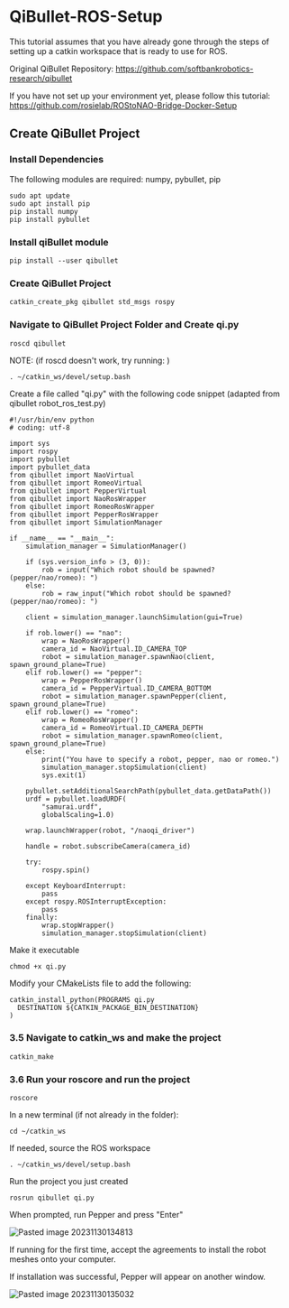 # QiBullet-ROS-Setup

This tutorial assumes that you have already gone through the steps of setting up a catkin workspace that is ready to use for ROS.

Original QiBullet Repository: https://github.com/softbankrobotics-research/qibullet

If you have not set up your environment yet, please follow this tutorial: https://github.com/rosielab/ROStoNAO-Bridge-Docker-Setup

## Create QiBullet Project

### Install Dependencies
The following modules are required:
numpy, pybullet, pip
```
sudo apt update
sudo apt install pip
pip install numpy
pip install pybullet
```

### Install qiBullet module
```
pip install --user qibullet
```

### Create QiBullet Project
```
catkin_create_pkg qibullet std_msgs rospy 
```

### Navigate to QiBullet Project Folder and Create qi.py 
```
roscd qibullet
```
NOTE: (if roscd doesn't work, try running: )
```
. ~/catkin_ws/devel/setup.bash
```

Create a file called "qi.py" with the following code snippet (adapted from qibullet robot_ros_test.py)
```
#!/usr/bin/env python
# coding: utf-8

import sys
import rospy
import pybullet
import pybullet_data
from qibullet import NaoVirtual
from qibullet import RomeoVirtual
from qibullet import PepperVirtual
from qibullet import NaoRosWrapper
from qibullet import RomeoRosWrapper
from qibullet import PepperRosWrapper
from qibullet import SimulationManager

if __name__ == "__main__":
    simulation_manager = SimulationManager()

    if (sys.version_info > (3, 0)):
        rob = input("Which robot should be spawned? (pepper/nao/romeo): ")
    else:
        rob = raw_input("Which robot should be spawned? (pepper/nao/romeo): ")

    client = simulation_manager.launchSimulation(gui=True)

    if rob.lower() == "nao":
        wrap = NaoRosWrapper()
        camera_id = NaoVirtual.ID_CAMERA_TOP
        robot = simulation_manager.spawnNao(client, spawn_ground_plane=True)
    elif rob.lower() == "pepper":
        wrap = PepperRosWrapper()
        camera_id = PepperVirtual.ID_CAMERA_BOTTOM
        robot = simulation_manager.spawnPepper(client, spawn_ground_plane=True)
    elif rob.lower() == "romeo":
        wrap = RomeoRosWrapper()
        camera_id = RomeoVirtual.ID_CAMERA_DEPTH
        robot = simulation_manager.spawnRomeo(client, spawn_ground_plane=True)
    else:
        print("You have to specify a robot, pepper, nao or romeo.")
        simulation_manager.stopSimulation(client)
        sys.exit(1)

    pybullet.setAdditionalSearchPath(pybullet_data.getDataPath())
    urdf = pybullet.loadURDF(
        "samurai.urdf",
        globalScaling=1.0)

    wrap.launchWrapper(robot, "/naoqi_driver")

    handle = robot.subscribeCamera(camera_id)

    try:
        rospy.spin()

    except KeyboardInterrupt:
        pass
    except rospy.ROSInterruptException:
        pass
    finally:
        wrap.stopWrapper()
        simulation_manager.stopSimulation(client)
```
Make it executable
```
chmod +x qi.py
```
Modify your CMakeLists file to add the following:
```
catkin_install_python(PROGRAMS qi.py
  DESTINATION ${CATKIN_PACKAGE_BIN_DESTINATION}
)
```
### 3.5 Navigate to catkin_ws and make the project
```
catkin_make
```

### 3.6 Run your roscore and run the project
```
roscore
```
In a new terminal (if not already in the folder): 
```
cd ~/catkin_ws
```
If needed, source the ROS workspace
```
. ~/catkin_ws/devel/setup.bash
```
Run the project you just created
```
rosrun qibullet qi.py
```
When prompted, run Pepper and press "Enter"

![Pasted image 20231130134813](https://github.com/emily-zhang021/QiBullet-ROS-Setup/assets/52023695/0fd3b031-6596-4a08-b034-f7082c1ab7c2)

If running for the first time, accept the agreements to install the robot meshes onto your computer. 

If installation was successful, Pepper will appear on another window.

![Pasted image 20231130135032](https://github.com/emily-zhang021/QiBullet-ROS-Setup/assets/52023695/edb6c0fb-aeb2-457d-a850-33d00c839b51)
